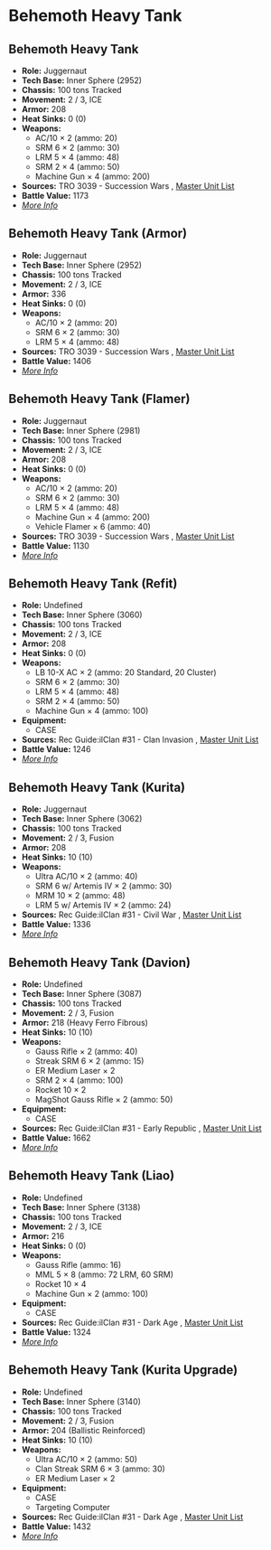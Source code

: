 # Behemoth Heavy Tank 

## Behemoth Heavy Tank 

- **Role:** Juggernaut 
- **Tech Base:** Inner Sphere (2952) 
- **Chassis:** 100 tons Tracked 
- **Movement:** 2 / 3, ICE 
- **Armor:** 208 
- **Heat Sinks:** 0 (0) 
- **Weapons:** 
  - AC/10 × 2 (ammo: 20) 
  - SRM 6 × 2 (ammo: 30) 
  - LRM 5 × 4 (ammo: 48) 
  - SRM 2 × 4 (ammo: 50) 
  - Machine Gun × 4 (ammo: 200) 
- **Sources:** TRO 3039 - Succession Wars , [Master Unit List](http://masterunitlist.info/Unit/Details/324) 
- **Battle Value:** 1173 
- [*More Info*](behemoth_heavy_tank/behemoth_heavy_tank.md) 

## Behemoth Heavy Tank (Armor) 

- **Role:** Juggernaut 
- **Tech Base:** Inner Sphere (2952) 
- **Chassis:** 100 tons Tracked 
- **Movement:** 2 / 3, ICE 
- **Armor:** 336 
- **Heat Sinks:** 0 (0) 
- **Weapons:** 
  - AC/10 × 2 (ammo: 20) 
  - SRM 6 × 2 (ammo: 30) 
  - LRM 5 × 4 (ammo: 48) 
- **Sources:** TRO 3039 - Succession Wars , [Master Unit List](http://masterunitlist.info/Unit/Details/321) 
- **Battle Value:** 1406 
- [*More Info*](behemoth_heavy_tank/behemoth_heavy_tank_armor.md) 

## Behemoth Heavy Tank (Flamer) 

- **Role:** Juggernaut 
- **Tech Base:** Inner Sphere (2981) 
- **Chassis:** 100 tons Tracked 
- **Movement:** 2 / 3, ICE 
- **Armor:** 208 
- **Heat Sinks:** 0 (0) 
- **Weapons:** 
  - AC/10 × 2 (ammo: 20) 
  - SRM 6 × 2 (ammo: 30) 
  - LRM 5 × 4 (ammo: 48) 
  - Machine Gun × 4 (ammo: 200) 
  - Vehicle Flamer × 6 (ammo: 40) 
- **Sources:** TRO 3039 - Succession Wars , [Master Unit List](http://masterunitlist.info/Unit/Details/322) 
- **Battle Value:** 1130 
- [*More Info*](behemoth_heavy_tank/behemoth_heavy_tank_flamer.md) 

## Behemoth Heavy Tank (Refit) 

- **Role:** Undefined 
- **Tech Base:** Inner Sphere (3060) 
- **Chassis:** 100 tons Tracked 
- **Movement:** 2 / 3, ICE 
- **Armor:** 208 
- **Heat Sinks:** 0 (0) 
- **Weapons:** 
  - LB 10-X AC × 2 (ammo: 20 Standard, 20 Cluster) 
  - SRM 6 × 2 (ammo: 30) 
  - LRM 5 × 4 (ammo: 48) 
  - SRM 2 × 4 (ammo: 50) 
  - Machine Gun × 4 (ammo: 100) 
- **Equipment:** 
  - CASE 
- **Sources:** Rec Guide:ilClan #31 - Clan Invasion , [Master Unit List](http://masterunitlist.info/Unit/Details/9460) 
- **Battle Value:** 1246 
- [*More Info*](behemoth_heavy_tank/behemoth_heavy_tank_refit.md) 

## Behemoth Heavy Tank (Kurita) 

- **Role:** Juggernaut 
- **Tech Base:** Inner Sphere (3062) 
- **Chassis:** 100 tons Tracked 
- **Movement:** 2 / 3, Fusion 
- **Armor:** 208 
- **Heat Sinks:** 10 (10) 
- **Weapons:** 
  - Ultra AC/10 × 2 (ammo: 40) 
  - SRM 6 w/ Artemis IV × 2 (ammo: 30) 
  - MRM 10 × 2 (ammo: 48) 
  - LRM 5 w/ Artemis IV × 2 (ammo: 24) 
- **Sources:** Rec Guide:ilClan #31 - Civil War , [Master Unit List](http://masterunitlist.info/Unit/Details/323) 
- **Battle Value:** 1336 
- [*More Info*](behemoth_heavy_tank/behemoth_heavy_tank_kurita.md) 

## Behemoth Heavy Tank (Davion) 

- **Role:** Undefined 
- **Tech Base:** Inner Sphere (3087) 
- **Chassis:** 100 tons Tracked 
- **Movement:** 2 / 3, Fusion 
- **Armor:** 218 (Heavy Ferro Fibrous) 
- **Heat Sinks:** 10 (10) 
- **Weapons:** 
  - Gauss Rifle × 2 (ammo: 40) 
  - Streak SRM 6 × 2 (ammo: 15) 
  - ER Medium Laser × 2 
  - SRM 2 × 4 (ammo: 100) 
  - Rocket 10 × 2 
  - MagShot Gauss Rifle × 2 (ammo: 50) 
- **Equipment:** 
  - CASE 
- **Sources:** Rec Guide:ilClan #31 - Early Republic , [Master Unit List](http://masterunitlist.info/Unit/Details/9457) 
- **Battle Value:** 1662 
- [*More Info*](behemoth_heavy_tank/behemoth_heavy_tank_davion.md) 

## Behemoth Heavy Tank (Liao) 

- **Role:** Undefined 
- **Tech Base:** Inner Sphere (3138) 
- **Chassis:** 100 tons Tracked 
- **Movement:** 2 / 3, ICE 
- **Armor:** 216 
- **Heat Sinks:** 0 (0) 
- **Weapons:** 
  - Gauss Rifle (ammo: 16) 
  - MML 5 × 8 (ammo: 72 LRM, 60 SRM) 
  - Rocket 10 × 4 
  - Machine Gun × 2 (ammo: 100) 
- **Equipment:** 
  - CASE 
- **Sources:** Rec Guide:ilClan #31 - Dark Age , [Master Unit List](http://masterunitlist.info/Unit/Details/9459) 
- **Battle Value:** 1324 
- [*More Info*](behemoth_heavy_tank/behemoth_heavy_tank_liao.md) 

## Behemoth Heavy Tank (Kurita Upgrade) 

- **Role:** Undefined 
- **Tech Base:** Inner Sphere (3140) 
- **Chassis:** 100 tons Tracked 
- **Movement:** 2 / 3, Fusion 
- **Armor:** 204 (Ballistic Reinforced) 
- **Heat Sinks:** 10 (10) 
- **Weapons:** 
  - Ultra AC/10 × 2 (ammo: 50) 
  - Clan Streak SRM 6 × 3 (ammo: 30) 
  - ER Medium Laser × 2 
- **Equipment:** 
  - CASE 
  - Targeting Computer 
- **Sources:** Rec Guide:ilClan #31 - Dark Age , [Master Unit List](http://masterunitlist.info/Unit/Details/9458) 
- **Battle Value:** 1432 
- [*More Info*](behemoth_heavy_tank/behemoth_heavy_tank_kurita_upgrade.md) 

